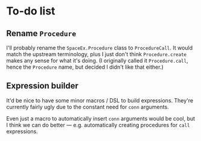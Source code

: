 # To-do list

## Rename `Procedure`

I'll probably rename the `SpaceEx.Procedure` class to `ProcedureCall`.  It would match the upstream terminology, plus I just don't think `Procedure.create` makes any sense for what it's doing.  (I originally called it `Procedure.call`, hence the `Procedure` name, but decided I didn't like that either.)

## Expression builder

It'd be nice to have some minor macros / DSL to build expressions.  They're currently fairly ugly due to the constant need for `conn` arguments.

Even just a macro to automatically insert `conn` arguments would be cool, but I think we can do better — e.g. automatically creating procedures for `call` expressions.
